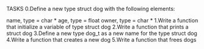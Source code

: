 TASKS
0.Define a new type struct dog with the following elements:

name, type = char *
age, type = float
owner, type = char *
1.Write a function that initialize a variable of type struct dog
2.Write a function that prints a struct dog
3.Define a new type dog_t as a new name for the type struct dog
4.Write a function that creates a new dog
5.Write a function that frees dogs
